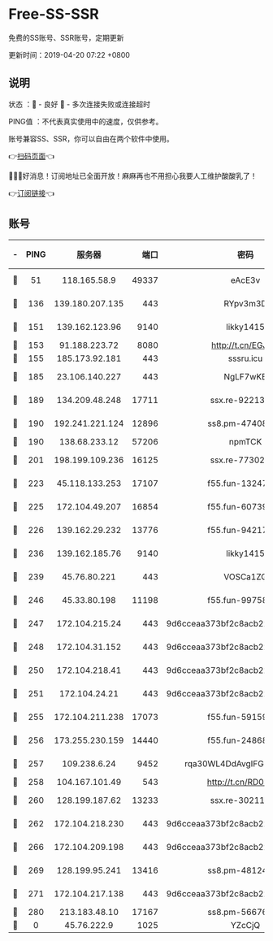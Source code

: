 # Free-SS-SSR

免费的SS账号、SSR账号，定期更新

更新时间：2019-04-20 07:22 +0800

## 说明

状态     ：🙂 - 良好 🙁 - 多次连接失败或连接超时

PING值   ：不代表真实使用中的速度，仅供参考。

账号兼容SS、SSR，你可以自由在两个软件中使用。

👉[扫码页面](https://liesauer.github.io/Free-SS-SSR/)👈

🎉🎉🎉好消息！订阅地址已全面开放！麻麻再也不用担心我要人工维护酸酸乳了！

👉[订阅链接](https://www.liesauer.net/yogurt/subscribe?ACCESS_TOKEN=DAYxR3mMaZAsaqUb)👈

## 账号

|-|PING|服务器|端口|密码|加密方式|区域|
|:----:|:----:|:-----:|-----:|:----:|:----:|:----:|
|🙂|51|118.165.58.9|49337|eAcE3v|chacha20-ietf|TW|
|🙂|136|139.180.207.135|443|RYpv3m3D|aes-256-cfb|JP|
|🙂|151|139.162.123.96|9140|likky1415|aes-256-cfb|JP|
|🙂|153|91.188.223.72|8080|http://t.cn/EGJIyrl|rc4-md5|RU|
|🙂|155|185.173.92.181|443|sssru.icu|rc4-md5|RU|
|🙂|185|23.106.140.227|443|NgLF7wKB|aes-256-cfb|US|
|🙂|189|134.209.48.248|17711|ssx.re-92213329|aes-256-cfb|US|
|🙂|190|192.241.221.124|12896|ss8.pm-47408858|aes-256-cfb|US|
|🙂|190|138.68.233.12|57206|npmTCK|rc4-md5|US|
|🙂|201|198.199.109.236|16125|ssx.re-77302888|aes-256-cfb|US|
|🙂|223|45.118.133.253|17107|f55.fun-13247213|aes-256-cfb|SG|
|🙂|225|172.104.49.207|16854|f55.fun-60739916|aes-256-cfb|SG|
|🙂|226|139.162.29.232|13776|f55.fun-94217781|aes-256-cfb|SG|
|🙂|236|139.162.185.76|9140|likky1415|aes-256-cfb|DE|
|🙂|239|45.76.80.221|443|VOSCa1ZG|aes-256-cfb|DE|
|🙂|246|45.33.80.198|11198|f55.fun-99758041|aes-256-cfb|US|
|🙂|247|172.104.215.24|443|9d6cceaa373bf2c8acb22e60b6a58be6|aes-256-cfb|US|
|🙂|248|172.104.31.152|443|9d6cceaa373bf2c8acb22e60b6a58be6|aes-256-cfb|US|
|🙂|250|172.104.218.41|443|9d6cceaa373bf2c8acb22e60b6a58be6|aes-256-cfb|US|
|🙂|251|172.104.24.21|443|9d6cceaa373bf2c8acb22e60b6a58be6|aes-256-cfb|US|
|🙂|255|172.104.211.238|17073|f55.fun-59159487|aes-256-cfb|US|
|🙂|256|173.255.230.159|14440|f55.fun-24868708|aes-256-cfb|US|
|🙂|257|109.238.6.24|9452|rqa30WL4DdAvgIFG6Fs3znzTa|aes-256-cfb|FR|
|🙂|258|104.167.101.49|543|http://t.cn/RD0D7sx|rc4-md5|CA|
|🙂|260|128.199.187.62|13233|ssx.re-30211440|aes-256-cfb|SG|
|🙂|262|172.104.218.230|443|9d6cceaa373bf2c8acb22e60b6a58be6|aes-256-cfb|US|
|🙂|266|172.104.209.198|443|9d6cceaa373bf2c8acb22e60b6a58be6|aes-256-cfb|US|
|🙂|269|128.199.95.241|13416|ss8.pm-48124298|aes-256-cfb|SG|
|🙂|271|172.104.217.138|443|9d6cceaa373bf2c8acb22e60b6a58be6|aes-256-cfb|US|
|🙂|280|213.183.48.10|17167|ss8.pm-56676515|rc4-md5|RU|
|🙁|0|45.76.222.9|1025|YZcCjQ|rc4-md5|JP|
